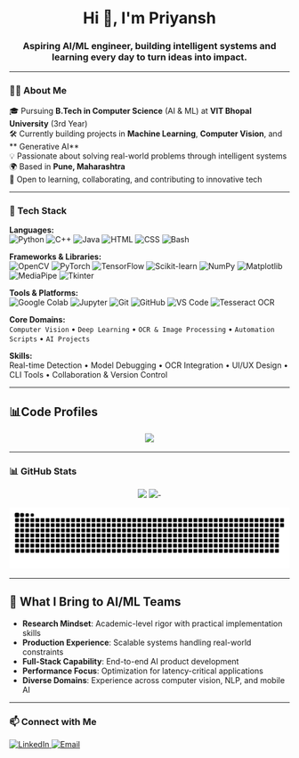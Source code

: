 <h1 align="center">Hi 👋, I'm Priyansh</h1>

<h3 align="center">Aspiring AI/ML engineer, building intelligent systems and learning every day to turn ideas into impact.</h3>




---

### 👨‍💻 About Me

🎓 Pursuing **B.Tech in Computer Science** (AI & ML) at **VIT Bhopal University** (3rd Year)  
🛠 Currently building projects in **Machine Learning**, **Computer Vision**, and ** Generative AI**  
💡 Passionate about solving real-world problems through intelligent systems  
🌍 Based in **Pune, Maharashtra**  
🎯 Open to learning, collaborating, and contributing to innovative tech

---

### 🧰 Tech Stack

**Languages:**  
![Python](https://img.shields.io/badge/Python-3776AB?style=flat&logo=python&logoColor=white)
![C++](https://img.shields.io/badge/C++-00599C?style=flat&logo=c%2B%2B&logoColor=white)
![Java](https://img.shields.io/badge/Java-007396?style=flat&logo=java&logoColor=white)
![HTML](https://img.shields.io/badge/HTML5-E34F26?style=flat&logo=html5&logoColor=white)
![CSS](https://img.shields.io/badge/CSS3-1572B6?style=flat&logo=css3&logoColor=white)
![Bash](https://img.shields.io/badge/Bash-4EAA25?style=flat&logo=gnubash&logoColor=white)

**Frameworks & Libraries:**  
![OpenCV](https://img.shields.io/badge/OpenCV-5C3EE8?style=flat&logo=opencv&logoColor=white)
![PyTorch](https://img.shields.io/badge/PyTorch-EE4C2C?style=flat&logo=pytorch&logoColor=white)
![TensorFlow](https://img.shields.io/badge/TensorFlow-FF6F00?style=flat&logo=tensorflow&logoColor=white)
![Scikit-learn](https://img.shields.io/badge/scikit--learn-F7931E?style=flat&logo=scikit-learn&logoColor=white)
![NumPy](https://img.shields.io/badge/NumPy-013243?style=flat&logo=numpy&logoColor=white)
![Matplotlib](https://img.shields.io/badge/Matplotlib-11557C?style=flat)
![MediaPipe](https://img.shields.io/badge/MediaPipe-FF6F00?style=flat&logo=mediapipe&logoColor=white)
![Tkinter](https://img.shields.io/badge/Tkinter-FFCC00?style=flat)

**Tools & Platforms:**  
![Google Colab](https://img.shields.io/badge/Google%20Colab-F9AB00?style=flat&logo=googlecolab&logoColor=white)
![Jupyter](https://img.shields.io/badge/Jupyter-F37626?style=flat&logo=jupyter&logoColor=white)
![Git](https://img.shields.io/badge/Git-F05032?style=flat&logo=git&logoColor=white)
![GitHub](https://img.shields.io/badge/GitHub-181717?style=flat&logo=github&logoColor=white)
![VS Code](https://img.shields.io/badge/VS%20Code-007ACC?style=flat&logo=visualstudiocode&logoColor=white)
![Tesseract OCR](https://img.shields.io/badge/Tesseract-35495E?style=flat)

**Core Domains:**  
`Computer Vision` • `Deep Learning` • `OCR & Image Processing`  • `Automation Scripts` • `AI Projects`

**Skills:**  
Real-time Detection  • Model Debugging • OCR Integration • UI/UX Design • CLI Tools • Collaboration & Version Control


---

## 📊Code Profiles 

<div align="center">
  
<p>
  <a href="https://leetcode.com/name/">
    <img src="https://leetcard.jacoblin.cool/priyanshvaish?theme=dark&font=Overlock%20SC&ext=activity" width="400"/>
  </a>
</p>

</div>

---


### 📊 GitHub Stats

<p align="center">
  <img width="40%" src="https://github-readme-stats.vercel.app/api?username=290Priyansh&show_icons=true&theme=radical&hide_border=true" />
   <img width="40%" src="https://github-readme-stats.vercel.app/api/top-langs/?username=290Priyansh&layout=compact&theme=radical&hide_border=true" />-
</p>



![Snake animation](https://raw.githubusercontent.com/290Priyansh/290Priyansh/output/github-contribution-grid-snake.svg)



---

## 🎯 What I Bring to AI/ML Teams

- **Research Mindset**: Academic-level rigor with practical implementation skills
- **Production Experience**: Scalable systems handling real-world constraints  
- **Full-Stack Capability**: End-to-end AI product development
- **Performance Focus**: Optimization for latency-critical applications
- **Diverse Domains**: Experience across computer vision, NLP, and mobile AI

---

### 📫 Connect with Me

<p align="left">
  <a href="https://www.linkedin.com/in/priyanshvaish/" target="_blank">
    <img src="https://img.shields.io/badge/LinkedIn-0077B5?style=flat&logo=linkedin&logoColor=white" alt="LinkedIn">
  </a>
  <a href="mailto:priyanshv.29@gmail.com">
    <img src="https://img.shields.io/badge/Email-D14836?style=flat&logo=gmail&logoColor=white" alt="Email">
  </a>
</p>

  

